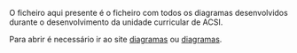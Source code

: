 O ficheiro aqui presente é o ficheiro com todos os diagramas desenvolvidos durante o desenvolvimento da unidade curricular de ACSI.

Para abrir é necessário ir ao site [diagramas](http://www.diagrams.net) ou [diagramas](https://www.drawio.com/).